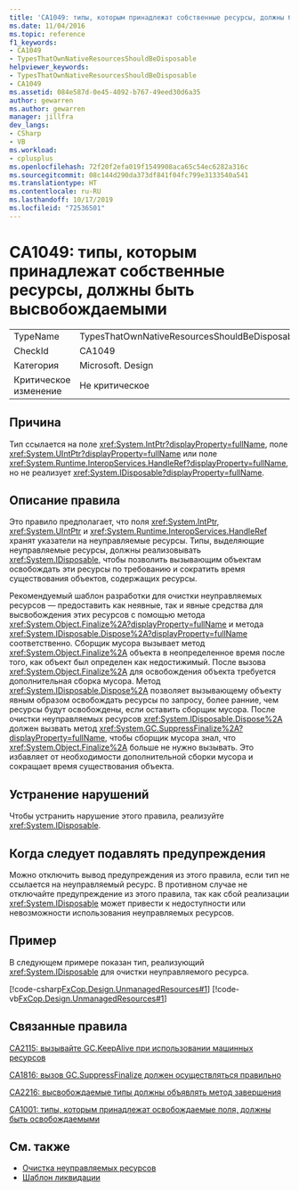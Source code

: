 ```yaml
---
title: 'CA1049: типы, которым принадлежат собственные ресурсы, должны быть высвобождаемыми'
ms.date: 11/04/2016
ms.topic: reference
f1_keywords:
- CA1049
- TypesThatOwnNativeResourcesShouldBeDisposable
helpviewer_keywords:
- TypesThatOwnNativeResourcesShouldBeDisposable
- CA1049
ms.assetid: 084e587d-0e45-4092-b767-49eed30d6a35
author: gewarren
ms.author: gewarren
manager: jillfra
dev_langs:
- CSharp
- VB
ms.workload:
- cplusplus
ms.openlocfilehash: 72f20f2efa019f1549908aca65c54ec6282a316c
ms.sourcegitcommit: 08c144d290da373df841f04fc799e3133540a541
ms.translationtype: HT
ms.contentlocale: ru-RU
ms.lasthandoff: 10/17/2019
ms.locfileid: "72536501"
---
```

# <a name="ca1049-types-that-own-native-resources-should-be-disposable"></a>CA1049: типы, которым принадлежат собственные ресурсы, должны быть высвобождаемыми

|||
|-|-|
|TypeName|TypesThatOwnNativeResourcesShouldBeDisposable|
|CheckId|CA1049|
|Категория|Microsoft. Design|
|Критическое изменение|Не критическое|

## <a name="cause"></a>Причина

Тип ссылается на поле <xref:System.IntPtr?displayProperty=fullName>, поле <xref:System.UIntPtr?displayProperty=fullName> или поле <xref:System.Runtime.InteropServices.HandleRef?displayProperty=fullName>, но не реализует <xref:System.IDisposable?displayProperty=fullName>.

## <a name="rule-description"></a>Описание правила

Это правило предполагает, что поля <xref:System.IntPtr>, <xref:System.UIntPtr> и <xref:System.Runtime.InteropServices.HandleRef> хранят указатели на неуправляемые ресурсы. Типы, выделяющие неуправляемые ресурсы, должны реализовывать <xref:System.IDisposable>, чтобы позволить вызывающим объектам освобождать эти ресурсы по требованию и сократить время существования объектов, содержащих ресурсы.

Рекомендуемый шаблон разработки для очистки неуправляемых ресурсов — предоставить как неявные, так и явные средства для высвобождения этих ресурсов с помощью метода <xref:System.Object.Finalize%2A?displayProperty=fullName> и метода <xref:System.IDisposable.Dispose%2A?displayProperty=fullName> соответственно. Сборщик мусора вызывает метод <xref:System.Object.Finalize%2A> объекта в неопределенное время после того, как объект был определен как недостижимый. После вызова <xref:System.Object.Finalize%2A> для освобождения объекта требуется дополнительная сборка мусора. Метод <xref:System.IDisposable.Dispose%2A> позволяет вызывающему объекту явным образом освобождать ресурсы по запросу, более ранние, чем ресурсы будут освобождены, если оставить сборщик мусора. После очистки неуправляемых ресурсов <xref:System.IDisposable.Dispose%2A> должен вызвать метод <xref:System.GC.SuppressFinalize%2A?displayProperty=fullName>, чтобы сборщик мусора знал, что <xref:System.Object.Finalize%2A> больше не нужно вызывать. Это избавляет от необходимости дополнительной сборки мусора и сокращает время существования объекта.

## <a name="how-to-fix-violations"></a>Устранение нарушений
Чтобы устранить нарушение этого правила, реализуйте <xref:System.IDisposable>.

## <a name="when-to-suppress-warnings"></a>Когда следует подавлять предупреждения
Можно отключить вывод предупреждения из этого правила, если тип не ссылается на неуправляемый ресурс. В противном случае не отключайте предупреждение из этого правила, так как сбой реализации <xref:System.IDisposable> может привести к недоступности или невозможности использования неуправляемых ресурсов.

## <a name="example"></a>Пример
В следующем примере показан тип, реализующий <xref:System.IDisposable> для очистки неуправляемого ресурса.

[!code-csharp[FxCop.Design.UnmanagedResources#1](../code-quality/codesnippet/CSharp/ca1049-types-that-own-native-resources-should-be-disposable_1.cs)]
[!code-vb[FxCop.Design.UnmanagedResources#1](../code-quality/codesnippet/VisualBasic/ca1049-types-that-own-native-resources-should-be-disposable_1.vb)]

## <a name="related-rules"></a>Связанные правила
[CA2115: вызывайте GC.KeepAlive при использовании машинных ресурсов](../code-quality/ca2115.md)

[CA1816: вызов GC.SuppressFinalize должен осуществляться правильно](../code-quality/ca1816.md)

[CA2216: высвобождаемые типы должны объявлять метод завершения](../code-quality/ca2216.md)

[CA1001: типы, которым принадлежат освобождаемые поля, должны быть освобождаемыми](../code-quality/ca1001.md)

## <a name="see-also"></a>См. также

- [Очистка неуправляемых ресурсов](/dotnet/standard/garbage-collection/unmanaged)
- [Шаблон ликвидации](/dotnet/standard/design-guidelines/dispose-pattern)
